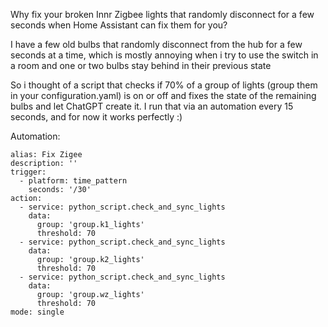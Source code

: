 Why fix your broken Innr Zigbee lights that randomly disconnect for a few seconds when Home Assistant can fix them for you?

I have a few old bulbs that randomly disconnect from the hub for a few seconds at a time, which is mostly annoying when i try to use the switch in a room and one or two bulbs stay behind in their previous state

So i thought of a script that checks if 70% of a group of lights (group them in your configuration.yaml) is on or off and fixes the state of the remaining bulbs and let ChatGPT create it. I run that via an automation every 15 seconds, and for now it works perfectly :)


Automation:
```
alias: Fix Zigee
description: ''
trigger:
  - platform: time_pattern
    seconds: '/30'
action:
  - service: python_script.check_and_sync_lights
    data:
      group: 'group.k1_lights'
      threshold: 70
  - service: python_script.check_and_sync_lights
    data:
      group: 'group.k2_lights'
      threshold: 70
  - service: python_script.check_and_sync_lights
    data:
      group: 'group.wz_lights'
      threshold: 70
mode: single

```
